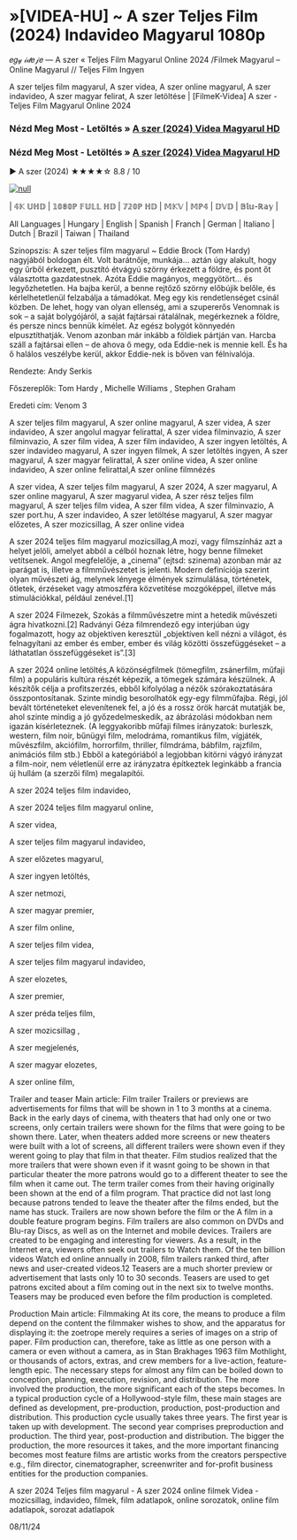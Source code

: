 # »[VIDEA-HU] ~ A szer Teljes Film (2024) Indavideo Magyarul 1080p




𝑒𝑔𝓎 𝒾𝒹𝑒𝒿𝑒 — A szer  « Teljes Film Magyarul Online 2024 /Filmek Magyarul – Online Magyarul // Teljes Film Ingyen

A szer  teljes film magyarul, A szer  videa, A szer  online magyarul, A szer  indavideo, A szer  magyar felirat, A szer  letöltése | [FilmeK-Videa] A szer  - Teljes Film Magyarul Online 2024

### Nézd Meg Most - Letöltés » [A szer  (2024) Videa Magyarul HD](https://t.co/P2SLNMBKSQ)

### Nézd Meg Most - Letöltés » [A szer  (2024) Videa Magyarul HD](https://t.co/P2SLNMBKSQ)
▶️ A szer  (2024) ★★★★☆ 8.8 / 10

[![null](https://static.wixstatic.com/media/855a25_043b5abeb4ae4d35ac003198e7fe56ed~mv2.gif)](https://t.co/P2SLNMBKSQ)

| 𝟜𝕂 𝕌ℍ𝔻 | 𝟙𝟘𝟠𝟘ℙ 𝔽𝕌𝕃𝕃 ℍ𝔻 | 𝟟𝟚𝟘ℙ ℍ𝔻 | 𝕄𝕂𝕍 | 𝕄ℙ𝟜 | 𝔻𝕍𝔻 | 𝔹𝕝𝕦-ℝ𝕒𝕪 |

All Languages | Hungary | English | Spanish | Franch | German | Italiano | Dutch | Brazil | Taiwan | Thailand

Szinopszis: A szer  teljes film magyarul ~ Eddie Brock (Tom Hardy) nagyjából boldogan élt. Volt barátnője, munkája… aztán úgy alakult, hogy egy űrből érkezett, pusztító étvágyú szörny érkezett a földre, és pont őt választotta gazdatestnek. Azóta Eddie magányos, meggyötört… és legyőzhetetlen. Ha bajba kerül, a benne rejtőző szörny előbújik belőle, és kérlelhetetlenül felzabálja a támadókat. Meg egy kis rendetlenséget csinál közben. De lehet, hogy van olyan ellenség, ami a szupererős Venomnak is sok – a saját bolygójáról, a saját fajtársai rátalálnak, megérkeznek a földre, és persze nincs bennük kímélet. Az egész bolygót könnyedén elpusztíthatják. Venom azonban már inkább a földiek pártján van. Harcba száll a fajtársai ellen – de ahova ő megy, oda Eddie-nek is mennie kell. És ha ő halálos veszélybe kerül, akkor Eddie-nek is bőven van félnivalója.

Rendezte: Andy Serkis

Főszereplők: Tom Hardy , Michelle Williams , Stephen Graham

Eredeti cím: Venom 3

A szer  teljes film magyarul, A szer  online magyarul, A szer  videa, A szer  indavideo, A szer  angolul magyar felirattal, A szer  videa filminvazio, A szer  filminvazio, A szer  film videa, A szer  film indavideo, A szer  ingyen letöltés, A szer  indavideo magyarul, A szer  ingyen filmek, A szer  letöltés ingyen, A szer  magyarul, A szer  magyar felirattal, A szer  online videa, A szer  online indavideo, A szer  online felirattal,A szer  online filmnézés

A szer  videa, A szer  teljes film magyarul, A szer  2024, A szer  magyarul, A szer  online magyarul, A szer  magyarul videa, A szer  rész teljes film magyarul, A szer  teljes film videa, A szer  film videa, A szer  filminvazio, A szer  port.hu, A szer  indavideo, A szer  letöltése magyarul, A szer  magyar előzetes, A szer  mozicsillag, A szer  online videa

A szer  2024 teljes film magyarul mozicsillag,A mozi, vagy filmszínház azt a helyet jelöli, amelyet abból a célból hoznak létre, hogy benne filmeket vetítsenek. Angol megfelelője, a „cinema” (ejtsd: szinema) azonban már az iparágat is, illetve a filmművészetet is jelenti. Modern definíciója szerint olyan művészeti ág, melynek lényege élmények szimulálása, történetek, ötletek, érzéseket vagy atmoszféra közvetítése mozgóképpel, illetve más stimulációkkal, például zenével.[1]

A szer  2024 Filmezek, Szokás a filmművészetre mint a hetedik művészeti ágra hivatkozni.[2] Radványi Géza filmrendező egy interjúban úgy fogalmazott, hogy az objektíven keresztül „objektíven kell nézni a világot, és felnagyítani az ember és ember, ember és világ közötti összefüggéseket – a láthatatlan összefüggéseket is”.[3]

A szer  2024 online letöltés,A közönségfilmek (tömegfilm, zsánerfilm, műfaji film) a populáris kultúra részét képezik, a tömegek számára készülnek. A készítők célja a profitszerzés, ebből kifolyólag a nézők szórakoztatására összpontosítanak. Szinte mindig besorolhatók egy-egy filmműfajba. Régi, jól bevált történeteket elevenítenek fel, a jó és a rossz örök harcát mutatják be, ahol szinte mindig a jó győzedelmeskedik, az ábrázolási módokban nem igazán kísérleteznek. (A leggyakoribb műfaji filmes irányzatok: burleszk, western, film noir, bűnügyi film, melodráma, romantikus film, vígjáték, művészfilm, akciófilm, horrorfilm, thriller, filmdráma, bábfilm, rajzfilm, animációs film stb.) Ebből a kategóriából a legjobban kitörni vágyó irányzat a film-noir, nem véletlenül erre az irányzatra építkeztek leginkább a francia új hullám (a szerzői film) megalapítói.

A szer  2024 teljes film indavideo,

A szer  2024 teljes film magyarul online,

A szer  videa,

A szer  teljes film magyarul indavideo,

A szer  előzetes magyarul,

A szer  ingyen letöltés,

A szer  netmozi,

A szer  magyar premier,

A szer  film online,

A szer  teljes film videa,

A szer  teljes film magyarul indavideo,

A szer  elozetes,

A szer  premier,

A szer  préda teljes film,

A szer  mozicsillag ,

A szer  megjelenés,

A szer  magyar elozetes,

A szer  online film,

Trailer and teaser Main article: Film trailer Trailers or previews are advertisements for films that will be shown in 1 to 3 months at a cinema. Back in the early days of cinema, with theaters that had only one or two screens, only certain trailers were shown for the films that were going to be shown there. Later, when theaters added more screens or new theaters were built with a lot of screens, all different trailers were shown even if they werent going to play that film in that theater. Film studios realized that the more trailers that were shown even if it wasnt going to be shown in that particular theater the more patrons would go to a different theater to see the film when it came out. The term trailer comes from their having originally been shown at the end of a film program. That practice did not last long because patrons tended to leave the theater after the films ended, but the name has stuck. Trailers are now shown before the film or the A film in a double feature program begins. Film trailers are also common on DVDs and Blu-ray Discs, as well as on the Internet and mobile devices. Trailers are created to be engaging and interesting for viewers. As a result, in the Internet era, viewers often seek out trailers to Watch them. Of the ten billion videos Watch ed online annually in 2008, film trailers ranked third, after news and user-created videos.12 Teasers are a much shorter preview or advertisement that lasts only 10 to 30 seconds. Teasers are used to get patrons excited about a film coming out in the next six to twelve months. Teasers may be produced even before the film production is completed.

Production Main article: Filmmaking At its core, the means to produce a film depend on the content the filmmaker wishes to show, and the apparatus for displaying it: the zoetrope merely requires a series of images on a strip of paper. Film production can, therefore, take as little as one person with a camera or even without a camera, as in Stan Brakhages 1963 film Mothlight, or thousands of actors, extras, and crew members for a live-action, feature-length epic. The necessary steps for almost any film can be boiled down to conception, planning, execution, revision, and distribution. The more involved the production, the more significant each of the steps becomes. In a typical production cycle of a Hollywood-style film, these main stages are defined as development, pre-production, production, post-production and distribution. This production cycle usually takes three years. The first year is taken up with development. The second year comprises preproduction and production. The third year, post-production and distribution. The bigger the production, the more resources it takes, and the more important financing becomes most feature films are artistic works from the creators perspective e.g., film director, cinematographer, screenwriter and for-profit business entities for the production companies.

A szer  2024 Teljes film magyarul - A szer  2024 online filmek Videa - mozicsillag, indavideo, filmek, film adatlapok, online sorozatok, online film adatlapok, sorozat adatlapok

08/11/24
